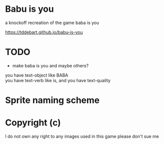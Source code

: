 # Babu is you

a knockoff recreation of the game baba is you

https://tddebart.github.io/babu-is-you

# TODO
- make baba is you and maybe others?

you have text-object like BABA  
you have text-verb like is, and
you have text-quality

# Sprite naming scheme


# Copyright (c)

I do not own any right to any images used in this game please don't sue me